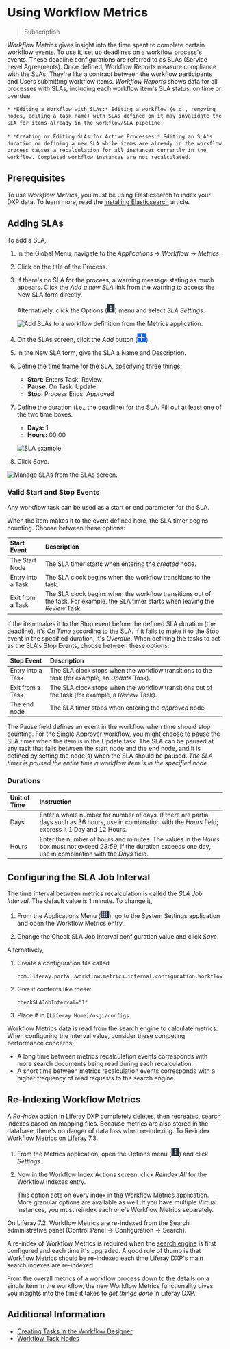 # Using Workflow Metrics

> Subscription

_Workflow Metrics_ gives insight into the time spent to complete certain workflow events. To use it, set up deadlines on a workflow process's events. These deadline configurations are referred to as SLAs (Service Level Agreements). Once defined, Workflow Reports measure compliance with the SLAs. They're like a contract between the workflow participants and Users submitting workflow items. _Workflow Reports_ shows data for all processes with SLAs, including each workflow item's SLA status: on time or overdue.

```{important}
* *Editing a Workflow with SLAs:* Editing a workflow (e.g., removing nodes, editing a task name) with SLAs defined on it may invalidate the SLA for items already in the workflow/SLA pipeline.

* *Creating or Editing SLAs for Active Processes:* Editing an SLA's duration or defining a new SLA while items are already in the workflow process causes a recalculation for all instances currently in the workflow. Completed workflow instances are not recalculated.
```

## Prerequisites

To use _Workflow Metrics_, you must be using Elasticsearch to index your DXP data. To learn more, read the [Installing Elasticsearch](../../../using-search/installing-and-upgrading-a-search-engine/elasticsearch/installing-elasticsearch.md) article.

## Adding SLAs

To add a SLA,

1. In the Global Menu, navigate to the _Applications_ &rarr; _Workflow_ &rarr; _Metrics_.
1. Click on the title of the Process.
1. If there's no SLA for the process, a warning message stating as much appears. Click the _Add a new SLA_ link from the warning to access the New SLA form directly.

   Alternatively, click the Options (![Options](../../../images/icon-options.png)) menu and select _SLA Settings_.

   ![Add SLAs to a workflow definition from the Metrics application.](./using-workflow-metrics/images/01.png)

1. On the SLAs screen, click the _Add_ button (![Add](../../../images/icon-add.png)).
1. In the New SLA form, give the SLA a Name and Description.
1. Define the time frame for the SLA, specifying three things:

    * **Start**: Enters Task: Review
    * **Pause**: On Task: Update
    * **Stop**: Process Ends: Approved

1. Define the duration (i.e., the deadline) for the SLA. Fill out at least one of the two time boxes.

    * **Days:** 1
    * **Hours:** 00:00

    ![SLA example](./using-workflow-metrics/images/03.png)

1. Click _Save_.

![Manage SLAs from the SLAs screen.](./using-workflow-metrics/images/02.png)

### Valid Start and Stop Events

Any workflow task can be used as a start or end parameter for the SLA.

When the item makes it to the event defined here, the SLA timer begins counting. Choose between these options:

| Start Event | Description |
| :--- | :--- |
| The Start Node | The SLA timer starts when entering the _created_ node. |
| Entry into a Task | The SLA clock begins when the workflow transitions to the task.
| Exit from a Task | The SLA clock begins when the workflow transitions out of the task. For example, the SLA timer starts when leaving the _Review_ Task. |

If the item makes it to the Stop event before the defined SLA duration (the deadline), it's _On Time_ according to the SLA. If it fails to make it to the Stop event in the specified duration, it's _Overdue_. When defining the tasks to act as the SLA's Stop Events, choose between these options:

| Stop Event | Description |
| :--- | :--- |
| Entry into a Task | The SLA clock stops when the workflow transitions to the task (for example, an _Update_ Task). |
| Exit from a Task | The SLA clock stops when the workflow transitions out of the task (for example, a _Review_ Task). |
| The end node | The SLA timer stops when entering the _approved_ node. |

The Pause field defines an event in the workflow when time should stop counting. For the Single Approver workflow, you might choose to pause the SLA timer when the item is in the Update task. The SLA can be paused at any task that falls between the start node and the end node, and it is defined by setting the node(s) when the SLA should be paused. _The SLA timer is paused the entire time a workflow item is in the specified node_.

### Durations

| Unit of Time | Instruction |
| :--- | :--- |
| Days | Enter a whole number for number of days. If there are partial days such as 36 hours, use in combination with the _Hours_ field; express it 1 Day and 12 Hours. |
| Hours | Enter the number of hours and minutes. The values in the _Hours_ box must not exceed _23:59_; if the duration exceeds one day, use in combination with the _Days_ field. |

## Configuring the SLA Job Interval

The time interval between metrics recalculation is called the _SLA Job Interval_. The default value is 1 minute. To change it,

1. From the Applications Menu (![Applications Menu](../../../images/icon-applications-menu.png)), go to the System Settings application and open the Workflow Metrics entry.

2. Change the Check SLA Job Interval configuration value and click _Save_.

Alternatively,

1. Create a configuration file called

   ```
   com.liferay.portal.workflow.metrics.internal.configuration.WorkflowMetricsConfiguration.config
   ```

2. Give it contents like these:

   ```properties
   checkSLAJobInterval="1"
   ```

3. Place it in `[Liferay Home]/osgi/configs`.

Workflow Metrics data is read from the search engine to calculate metrics. When configuring the interval value, consider these competing performance concerns:

- A long time between metrics recalculation events corresponds with more search documents being read during each recalculation.
- A short time between metrics recalculation events corresponds with a higher frequency of read requests to the search engine.

## Re-Indexing Workflow Metrics

A _Re-Index_ action in Liferay DXP completely deletes, then recreates, search indexes based on mapping files. Because metrics are also stored in the database, there's no danger of data loss when re-indexing. To Re-index Workflow Metrics on Liferay 7.3,

1. From the Metrics application, open the Options menu (![Options](../../../images/icon-options.png)) and click _Settings_.

2. Now in the Workflow Index Actions screen, click _Reindex All_ for the Workflow Indexes entry.

   This option acts on every index in the Workflow Metrics application. More granular options are available as well. If you have multiple Virtual Instances, you must reindex each one's Workflow Metrics separately.

On Liferay 7.2, Workflow Metrics are re-indexed from the Search administrative panel (Control Panel &rarr; Configuration &rarr; Search).

A re-index of Workflow Metrics is required when the [search engine](../../../using-search/installing-and-upgrading-a-search-engine/installing-a-search-engine.md) is first configured and each time it's upgraded. A good rule of thumb is that Workflow Metrics should be re-indexed each time Liferay DXP's main search indexes are re-indexed.

From the overall metrics of a workflow process down to the details on a single item in the workflow, the new Workflow Metrics functionality gives you insights into the time it takes to _get things done_ in Liferay DXP.

## Additional Information

* [Creating Tasks in the Workflow Designer](https://help.liferay.com/hc/articles/360028821932-Creating-Tasks-in-the-Workflow-Designer)
* [Workflow Task Nodes](../developer-guide/workflow-task-node-reference.md)
